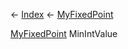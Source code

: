 ← [Index](Api-Index) ← [MyFixedPoint](VRage.MyFixedPoint)

[MyFixedPoint](VRage.MyFixedPoint) MinIntValue

